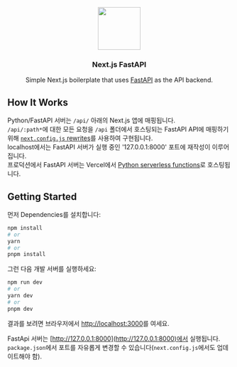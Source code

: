 <p align="center">
  <img src="https://assets.vercel.com/image/upload/v1588805858/repositories/vercel/logo.png" height="96">
  <h3 align="center">Next.js FastAPI</h3>
</p>

<p align="center">Simple Next.js boilerplate that uses <a href="https://fastapi.tiangolo.com/">FastAPI</a> as the API backend.</p>

## How It Works
Python/FastAPI 서버는 `/api/` 아래의 Next.js 앱에 매핑됩니다.  
`/api/:path*`에 대한 모든 요청을 `/api` 폴더에서 호스팅되는 FastAPI API에 매핑하기 위해 [`next.config.js` rewrites](https://github.com/digitros/nextjs-fastapi/blob/main/next.config.js)를 사용하여 구현됩니다.  
localhost에서는 FastAPI 서버가 실행 중인 '127.0.0.1:8000' 포트에 재작성이 이루어집니다.  
프로덕션에서 FastAPI 서버는 Vercel에서 [Python serverless functions](https://vercel.com/docs/concepts/functions/serverless-functions/runtimes/python)로 호스팅됩니다.


## Getting Started

먼저 Dependencies를 설치합니다:

```bash
npm install
# or
yarn
# or
pnpm install
```

그런 다음 개발 서버를 실행하세요:

```bash
npm run dev
# or
yarn dev
# or
pnpm dev
```

결과를 보려면 브라우저에서 [http://localhost:3000](http://localhost:3000)를 여세요.

FastApi 서버는 [http://127.0.0.1:8000](http://127.0.0.1:8000)에서 실행됩니다.  
`package.json`에서 포트를 자유롭게 변경할 수 있습니다(`next.config.js`에서도 업데이트해야 함).